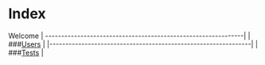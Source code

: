 # Index
Welcome
| --------------------------------------------------------------|
| ###[Users](https://vsquiddevv.github.io/twitch-market/users/) |
|---------------------------------------------------------------| 
| ###[Tests](https://vsquiddevv.github.io/twitch-market/users/) |
